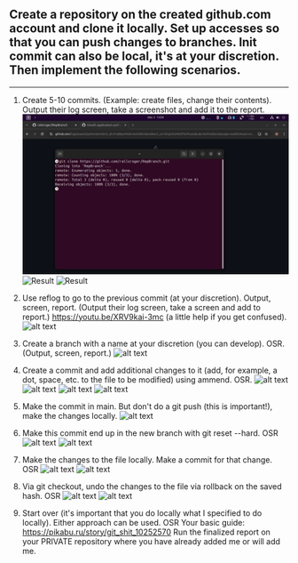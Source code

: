 ## Create a repository on the created github.com account and clone it locally. Set up accesses so that you can push changes to branches. Init commit can also be local, it's at your discretion. Then implement the following scenarios.
-------------------------------------------------------------------------------------------------------------------

1. Create 5-10 commits. (Example: create files, change their contents). Output their log screen, take a screenshot and add it to the report.
![Result](https://github.com/railsroger/Maksim_Aleksandrovich_DOS24/blob/main/Homework_Lesson10_Repository/images/clonerepo.png)
![Result](https://github.com/railsroger/Maksim_Aleksandrovich_DOS24/blob/main/Homework_Lesson10_Repository/images/Screenshot%From%2024-12-03%13-29-01.png)
![Result](https://github.com/railsroger/Maksim_Aleksandrovich_DOS24/blob/main/Homework_Lesson10_Repository/images/Screenshot%From%2024-12-03%13-29-14.png)

2. Use reflog to go to the previous commit (at your discretion). Output, screen, report. (Output their log screen, take a screen and add to report.)
https://youtu.be/XRV9kai-3mc (a little help if you get confused).
![alt text](<Screenshot From 2024-12-03 14-38-45.png>)

3. Create a branch with a name at your discretion (you can develop). OSR. (Output, screen, report.)
![alt text](<Screenshot From 2024-12-03 14-47-17.png>)

4. Create a commit and add additional changes to it (add, for example, a dot, space, etc. to the file to be modified) using ammend. OSR.
![alt text](<Screenshot From 2024-12-03 15-03-44.png>)
![alt text](<Screenshot From 2024-12-03 15-05-37.png>)
![alt text](<Screenshot From 2024-12-03 15-15-16.png>)
![alt text](<Screenshot From 2024-12-03 15-15-38.png>)

5. Make the commit in main. But don't do a git push (this is important!), make the changes locally.
![alt text](<Screenshot From 2024-12-03 15-19-22.png>)

6. Make this commit end up in the new branch with git reset --hard. OSR
![alt text](<Screenshot From 2024-12-03 15-26-19.png>)
![alt text](<Screenshot From 2024-12-03 15-26-48.png>)

7.  Make the changes to the file locally. Make a commit for that change. OSR
![alt text](<Screenshot From 2024-12-03 15-31-26.png>)
![alt text](<Screenshot From 2024-12-03 15-31-41.png>)

8. Via git checkout, undo the changes to the file via rollback on the saved hash. OSR
![alt text](<Screenshot From 2024-12-03 15-48-38.png>)
![alt text](<Screenshot From 2024-12-03 15-49-32.png>)

9. Start over (it's important that you do locally what I specified to do locally). Either approach can be used. OSR
Your basic guide: https://pikabu.ru/story/git_shit_10252570
Run the finalized report on your PRIVATE repository where you have already added me or will add me.

